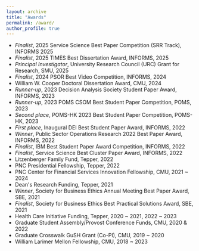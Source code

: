 ```yaml
---
layout: archive
title: "Awards"
permalink: /award/
author_profile: true
---
```


- *Finalist*, 2025 Service Science Best Paper Competition (SRR Track), INFORMS 2025
- *Finalist*, 2025 TIMES Best Dissertation Award, INFORMS, 2025
- *Principal Investigator*, University Research Council (URC) Grant for Research, SMU, 2025
- *Finalist*, 2024 PSOR Best Video Competition, INFORMS, 2024
- William W. Cooper Doctoral Dissertation Award, CMU, 2024
- _Runner-up_, 2023 Decision Analysis Society Student Paper Award, INFORMS, 2023
- _Runner-up_, 2023 POMS CSOM Best Student Paper Competition, POMS, 2023
- _Second place_, POMS-HK 2023 Best Student Paper Competition, POMS-HK, 2023
- _First place_, Inaugural DEI Best Student Paper Award, INFORMS, 2022
- _Winner_, Public Sector Operations Research 2022 Best Paper Award, INFORMS, 2022
- _Finalist_, IBM Best Student Paper Award Competition, INFORMS, 2022
- _Finalist_, Service Science Best Cluster Paper Award, INFORMS, 2022
- Litzenberger Family Fund, Tepper, 2022
- PNC Presidential Fellowship, Tepper, 2022
- PNC Center for Financial Services Innovation Fellowship, CMU, 2021 ~ 2024
- Dean's Research Funding, Tepper, 2021
- _Winner_, Society for Business Ethics Annual Meeting Best Paper Award, SBE, 2021
- _Finalist_, Society for Business Ethics Best Practical Solutions Award, SBE, 2021
- Health Care Initiative Funding, Tepper, 2020 ~ 2021, 2022 ~ 2023
- Graduate Student Assembly/Provost Conference Funds, CMU, 2020 & 2022
- Graduate Crosswalk GuSH Grant (Co-PI), CMU, 2019 ~ 2020
- William Larimer Mellon Fellowship, CMU, 2018 ~ 2023


